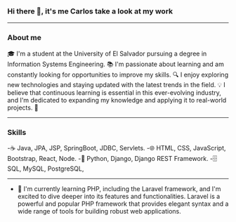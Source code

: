 ### Hi there 👋, it's me Carlos take a look at my work

---
### About me
🎓 I'm a student at the University of El Salvador pursuing a degree in Information Systems Engineering. 📚 I'm passionate about learning and am constantly looking for opportunities to improve my skills. 🔍 I enjoy exploring new technologies and staying updated with the latest trends in the field. 💡 I believe that continuous learning is essential in this ever-evolving industry, and I'm dedicated to expanding my knowledge and applying it to real-world projects. 🌟

---
### Skills
-☕️ Java, JPA, JSP, SpringBoot, JDBC, Servlets.
-🌐 HTML, CSS, JavaScript, Bootstrap, React, Node.
-🐍 Python, Django, Django REST Framework.
-🗄️ SQL, MySQL, PostgreSQL,

---
- 🌱 I'm currently learning PHP, including the Laravel framework, and I'm excited to dive deeper into its features and functionalities. Laravel is a powerful and popular PHP framework that provides elegant syntax and a wide range of tools for building robust web applications.
